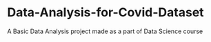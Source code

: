 # Data-Analysis-for-Covid-Dataset
A Basic Data Analysis project made as a part of Data Science course 
